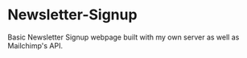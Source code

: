 # Newsletter-Signup
Basic Newsletter Signup webpage built with my own server as well as Mailchimp's API.
